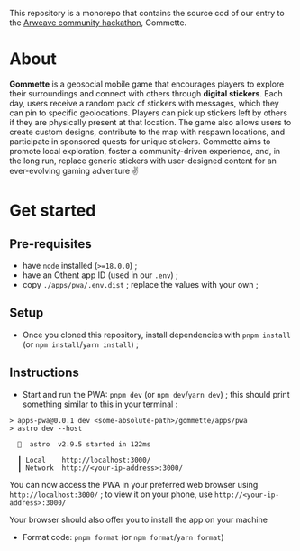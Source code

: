 This repository is a monorepo that contains the source cod of our entry to the [Arweave community hackathon](https://arweavehub.com/#/hackathon), Gommette.

# About

**Gommette** is a geosocial mobile game that encourages players to explore their surroundings and connect with others through **digital stickers**. Each day, users receive a random pack of stickers with messages, which they can pin to specific geolocations. Players can pick up stickers left by others if they are physically present at that location. The game also allows users to create custom designs, contribute to the map with respawn locations, and participate in sponsored quests for unique stickers. Gommette aims to promote local exploration, foster a community-driven experience, and, in the long run, replace generic stickers with user-designed content for an ever-evolving gaming adventure :v:

# Get started

## Pre-requisites

- have `node` installed (`>=18.0.0`) ;
- have an Othent app ID (used in our `.env`) ;
- copy `./apps/pwa/.env.dist` ; replace the values with your own ;

## Setup

- Once you cloned this repository, install dependencies with `pnpm install` (or `npm install`/`yarn install`) ;

## Instructions

- Start and run the PWA: `pnpm dev` (or `npm dev`/`yarn dev`) ; this should print something similar to this in your terminal :

```
> apps-pwa@0.0.1 dev <some-absolute-path>/gommette/apps/pwa
> astro dev --host

  🚀  astro  v2.9.5 started in 122ms

  ┃ Local    http://localhost:3000/
  ┃ Network  http://<your-ip-address>:3000/
```

You can now access the PWA in your preferred web browser using `http://localhost:3000/` ; to view it on your phone, use `http://<your-ip-address>:3000/`

Your browser should also offer you to install the app on your machine

- Format code: `pnpm format` (or `npm format`/`yarn format`)
